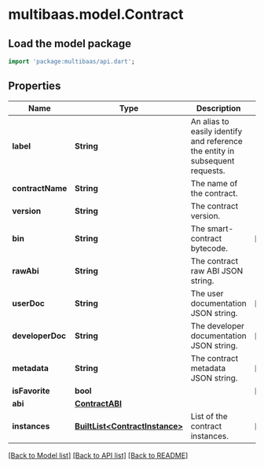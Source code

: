 # multibaas.model.Contract

## Load the model package
```dart
import 'package:multibaas/api.dart';
```

## Properties
Name | Type | Description | Notes
------------ | ------------- | ------------- | -------------
**label** | **String** | An alias to easily identify and reference the entity in subsequent requests. | 
**contractName** | **String** | The name of the contract. | 
**version** | **String** | The contract version. | 
**bin** | **String** | The smart-contract bytecode. | [optional] 
**rawAbi** | **String** | The contract raw ABI JSON string. | 
**userDoc** | **String** | The user documentation JSON string. | [optional] 
**developerDoc** | **String** | The developer documentation JSON string. | [optional] 
**metadata** | **String** | The contract metadata JSON string. | [optional] 
**isFavorite** | **bool** |  | [optional] 
**abi** | [**ContractABI**](ContractABI.md) |  | 
**instances** | [**BuiltList&lt;ContractInstance&gt;**](ContractInstance.md) | List of the contract instances. | [optional] 

[[Back to Model list]](../README.md#documentation-for-models) [[Back to API list]](../README.md#documentation-for-api-endpoints) [[Back to README]](../README.md)


